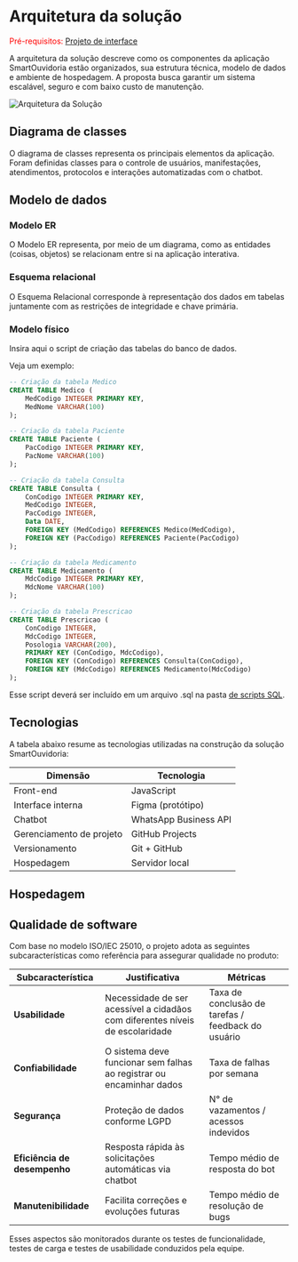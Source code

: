 # Arquitetura da solução

<span style="color:red">Pré-requisitos: <a href="05-Projeto-interface.md"> Projeto de interface</a></span>

A arquitetura da solução descreve como os componentes da aplicação SmartOuvidoria estão organizados, sua estrutura técnica, modelo de dados e ambiente de hospedagem. A proposta busca garantir um sistema escalável, seguro e com baixo custo de manutenção.

![Arquitetura da Solução](images/arquitetura.png)

## Diagrama de classes

O diagrama de classes representa os principais elementos da aplicação. Foram definidas classes para o controle de usuários, manifestações, atendimentos, protocolos e interações automatizadas com o chatbot.


##  Modelo de dados

### Modelo ER

O Modelo ER representa, por meio de um diagrama, como as entidades (coisas, objetos) se relacionam entre si na aplicação interativa.

### Esquema relacional

O Esquema Relacional corresponde à representação dos dados em tabelas juntamente com as restrições de integridade e chave primária.
 
### Modelo físico

Insira aqui o script de criação das tabelas do banco de dados.

Veja um exemplo:

```sql
-- Criação da tabela Medico
CREATE TABLE Medico (
    MedCodigo INTEGER PRIMARY KEY,
    MedNome VARCHAR(100)
);

-- Criação da tabela Paciente
CREATE TABLE Paciente (
    PacCodigo INTEGER PRIMARY KEY,
    PacNome VARCHAR(100)
);

-- Criação da tabela Consulta
CREATE TABLE Consulta (
    ConCodigo INTEGER PRIMARY KEY,
    MedCodigo INTEGER,
    PacCodigo INTEGER,
    Data DATE,
    FOREIGN KEY (MedCodigo) REFERENCES Medico(MedCodigo),
    FOREIGN KEY (PacCodigo) REFERENCES Paciente(PacCodigo)
);

-- Criação da tabela Medicamento
CREATE TABLE Medicamento (
    MdcCodigo INTEGER PRIMARY KEY,
    MdcNome VARCHAR(100)
);

-- Criação da tabela Prescricao
CREATE TABLE Prescricao (
    ConCodigo INTEGER,
    MdcCodigo INTEGER,
    Posologia VARCHAR(200),
    PRIMARY KEY (ConCodigo, MdcCodigo),
    FOREIGN KEY (ConCodigo) REFERENCES Consulta(ConCodigo),
    FOREIGN KEY (MdcCodigo) REFERENCES Medicamento(MdcCodigo)
);
```
Esse script deverá ser incluído em um arquivo .sql na pasta [de scripts SQL](../src/db).


## Tecnologias

A tabela abaixo resume as tecnologias utilizadas na construção da solução SmartOuvidoria:

| **Dimensão**             | **Tecnologia**                      |
| ------------------------ | ----------------------------------- |
| Front-end                | JavaScript                          |
| Interface interna        | Figma (protótipo)                   |
| Chatbot                  | WhatsApp Business API               |
| Gerenciamento de projeto | GitHub Projects                     |
| Versionamento            | Git + GitHub                        |
| Hospedagem               | Servidor local                      |



## Hospedagem


## Qualidade de software

Com base no modelo ISO/IEC 25010, o projeto adota as seguintes subcaracterísticas como referência para assegurar qualidade no produto:

| Subcaracterística            | Justificativa                                                                 | Métricas                                           |
| ---------------------------- | ----------------------------------------------------------------------------- | -------------------------------------------------- |
| **Usabilidade**              | Necessidade de ser acessível a cidadãos com diferentes níveis de escolaridade | Taxa de conclusão de tarefas / feedback do usuário |
| **Confiabilidade**           | O sistema deve funcionar sem falhas ao registrar ou encaminhar dados          | Taxa de falhas por semana                          |
| **Segurança**                | Proteção de dados conforme LGPD                                               | N° de vazamentos / acessos indevidos               |
| **Eficiência de desempenho** | Resposta rápida às solicitações automáticas via chatbot                       | Tempo médio de resposta do bot                     |
| **Manutenibilidade**         | Facilita correções e evoluções futuras                                        | Tempo médio de resolução de bugs                   |

Esses aspectos são monitorados durante os testes de funcionalidade, testes de carga e testes de usabilidade conduzidos pela equipe.
